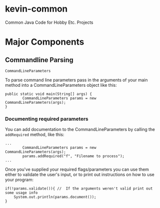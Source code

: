 # kevin-common
Common Java Code for Hobby Etc. Projects

# Major Components
## Commandline Parsing

```CommandLineParameters```

To parse command line parameters pass in the arguments of your main method into a CommandLineParameters object like this:

```
public static void main(String[] args) {
        CommandLineParameters params = new CommandLineParameters(args);
}
```

### Documenting required parameters
You can add documentation to the CommandLineParameters by calling the ```addRequired``` method, like this:

```
...
        CommandLineParameters params = new CommandLineParameters(args);
        params.addRequired("f", "Filename to process");
...
```

Once you've supplied your required flags/parameters you can use them either to validate the user's input, or to print out instructions on how to use your program:

```
if(!params.validate()){ //  If the arguments weren't valid print out some usage info
    System.out.println(params.document());
}
```